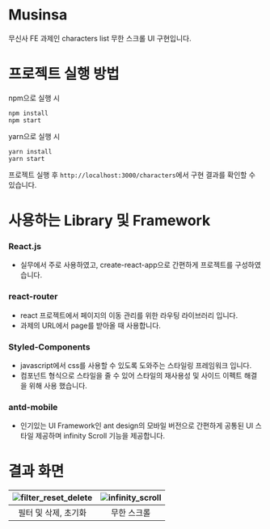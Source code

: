 # Musinsa

무신사 FE 과제인 characters list 무한 스크롤 UI 구현입니다.

# 프로젝트 실행 방법

npm으로 실행 시

```
npm install
npm start
```

yarn으로 실행 시

```
yarn install
yarn start
```
프로젝트 실행 후
`http://localhost:3000/characters`에서 구현 결과를 확인할 수 있습니다.

# 사용하는 Library 및 Framework

### React.js

- 실무에서 주로 사용하였고, create-react-app으로 간편하게 프로젝트를 구성하였습니다.

### react-router

- react 프로젝트에서 페이지의 이동 관리를 위한 라우팅 라이브러리 입니다.
- 과제의 URL에서 page를 받아올 때 사용합니다.

### Styled-Components

- javascript에서 css를 사용할 수 있도록 도와주는 스타일링 프레임워크 입니다.
- 컴포넌트 형식으로 스타일을 줄 수 있어 스타일의 재사용성 및 사이드 이펙트 해결을 위해 사용 했습니다.

### antd-mobile

- 인기있는 UI Framework인 ant design의 모바일 버전으로 간편하게 공통된 UI 스타일 제공하며 infinity Scroll 기능을 제공합니다.

# 결과 화면
|![filter_reset_delete](https://user-images.githubusercontent.com/19835829/147664037-ebd3fddb-cf9e-4215-abfe-5cf7146fc590.gif)|![infinity_scroll](https://user-images.githubusercontent.com/19835829/147664357-6e6c9696-8831-45e1-882a-32b3413d3543.gif)|
|:------:|:---:|
|필터 및 삭제, 초기화|무한 스크롤|
